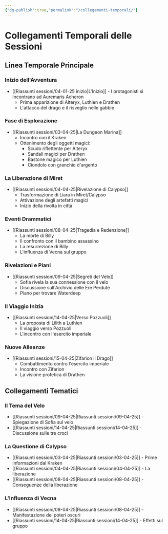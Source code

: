 ```yaml
---
{"dg-publish":true,"permalink":"/collegamenti-temporali/"}
---
```


# Collegamenti Temporali delle Sessioni

## Linea Temporale Principale

### Inizio dell'Avventura
- [[Riassunti sessioni/04-01-25 inizio\|L'Inizio]] - I protagonisti si incontrano ad Auremaris Acheron
  - Prima apparizione di Alteryx, Luthien e Drathen
  - L'attacco del drago e il risveglio nelle gabbie

### Fase di Esplorazione
- [[Riassunti sessioni/03-04-25\|La Dungeon Marina]]
  - Incontro con il Kraken
  - Ottenimento degli oggetti magici:
    - Scudo riflettente per Alteryx
    - Sandali magici per Drathen
    - Bastone magico per Luthien
    - Ciondolo con granchio d'argento

### La Liberazione di Miret
- [[Riassunti sessioni/04-04-25\|Rivelazione di Calypso]]
  - Trasformazione di Liara in Miret/Calypso
  - Attivazione degli artefatti magici
  - Inizio della rivolta in città

### Eventi Drammatici
- [[Riassunti sessioni/08-04-25\|Tragedia e Redenzione]]
  - La morte di Billy
  - Il confronto con il bambino assassino
  - La resurrezione di Billy
  - L'influenza di Vecna sul gruppo

### Rivelazioni e Piani
- [[Riassunti sessioni/09-04-25\|Segreti del Velo]]
  - Sofia rivela la sua connessione con il velo
  - Discussione sull'Archivio delle Ere Perdute
  - Piano per trovare Waterdeep

### Il Viaggio Inizia
- [[Riassunti sessioni/14-04-25\|Verso Pozzuoli]]
  - La proposta di Lilith a Luthien
  - Il viaggio verso Pozzuoli
  - L'incontro con l'esercito imperiale

### Nuove Alleanze
- [[Riassunti sessioni/15-04-25\|Zifarion il Drago]]
  - Combattimento contro l'esercito imperiale
  - Incontro con Zifarion
  - La visione profetica di Drathen

## Collegamenti Tematici

### Il Tema del Velo
- [[Riassunti sessioni/09-04-25\|Riassunti sessioni/09-04-25]] - Spiegazione di Sofia sul velo
- [[Riassunti sessioni/14-04-25\|Riassunti sessioni/14-04-25]] - Discussione sulle tre croci

### La Questione di Calypso
- [[Riassunti sessioni/03-04-25\|Riassunti sessioni/03-04-25]] - Prime informazioni dal Kraken
- [[Riassunti sessioni/04-04-25\|Riassunti sessioni/04-04-25]] - La liberazione
- [[Riassunti sessioni/08-04-25\|Riassunti sessioni/08-04-25]] - Conseguenze della liberazione

### L'Influenza di Vecna
- [[Riassunti sessioni/08-04-25\|Riassunti sessioni/08-04-25]] - Manifestazione dei poteri oscuri
- [[Riassunti sessioni/14-04-25\|Riassunti sessioni/14-04-25]] - Effetti sul gruppo